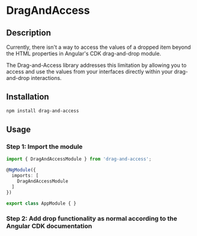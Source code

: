 # DragAndAccess
## Description
Currently, there isn't a way to access the values of a dropped item beyond the HTML properties in Angular's CDK drag-and-drop module.

The Drag-and-Access library addresses this limitation by allowing you to access and use the values from your interfaces directly within your drag-and-drop interactions.

## Installation
```bash
npm install drag-and-access
```

## Usage
### Step 1: Import the module
```typescript
import { DragAndAccessModule } from 'drag-and-access';

@NgModule({
  imports: [
    DragAndAccessModule
  ]
})

export class AppModule { }
```

### Step 2: Add drop functionality as normal according to the Angular CDK documentation
